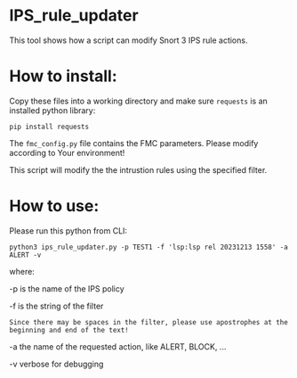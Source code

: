 # IPS_rule_updater


This tool shows how a script can modify Snort 3 IPS rule actions.  

  
# How to install:

  Copy these files into a working directory and make sure `requests` is an installed python library:
  
  `pip install requests` 
  

  The `fmc_config.py` file contains the FMC parameters. 
  Please modify according to Your environment!  

   
  This script will modify the the intrustion rules using the specified filter.  


# How to use:

  Please run this python from CLI: 
  
  `python3 ips_rule_updater.py -p TEST1 -f 'lsp:lsp rel 20231213 1558' -a ALERT -v`

  where: 

  -p is the name of the IPS policy

  -f is the string of the filter
  
  
    Since there may be spaces in the filter, please use apostrophes at the beginning and end of the text!  

    

 -a the name of the requested action, like ALERT, BLOCK, ...    

 -v verbose for debugging

